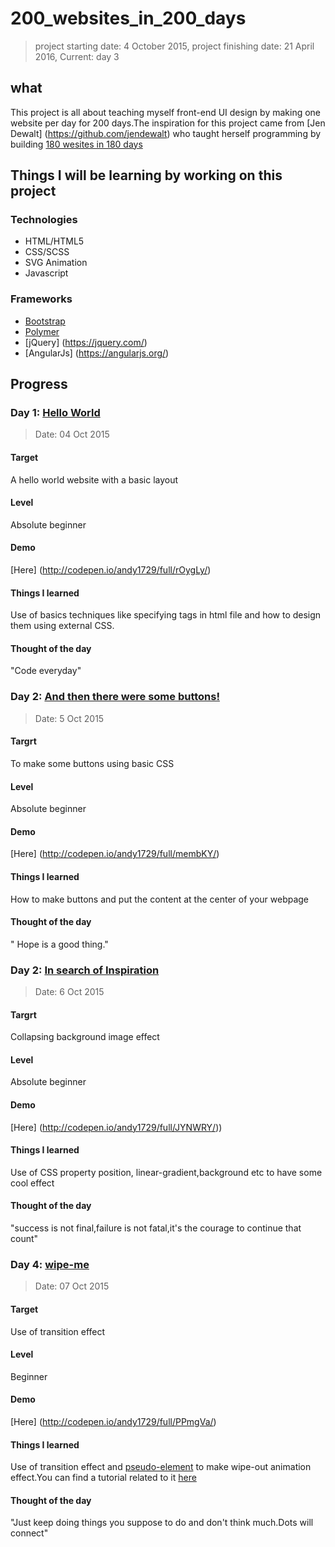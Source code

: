 # 200_websites_in_200_days
> project starting date: 4 October 2015, project finishing date: 21 April 2016, Current: day 3

## what

This project is all about teaching myself front-end UI design by making one website per day for 200 days.The inspiration for this project came from [Jen Dewalt] (https://github.com/jendewalt) who taught herself programming by building [180 wesites in 180 days](http://jenniferdewalt.com/)

## Things I will be learning by working on this project

### Technologies

- HTML/HTML5
- CSS/SCSS
- SVG Animation
- Javascript

### Frameworks

- [Bootstrap](http://getbootstrap.com/)
- [Polymer](https://www.polymer-project.org/0.5/)
- [jQuery] (https://jquery.com/)
- [AngularJs] (https://angularjs.org/)

## Progress

### Day 1: [Hello World](http://codepen.io/andy1729/full/rOygLy/)
> Date: 04 Oct 2015

#### Target
  A hello world website with a basic layout

#### Level
  Absolute beginner

#### Demo
  [Here] (http://codepen.io/andy1729/full/rOygLy/)

#### Things I learned
  Use of basics techniques like specifying tags in html file and how to design them using external CSS.

#### Thought of the day
  "Code everyday"

### Day 2: [And then there were some buttons!](http://codepen.io/andy1729/full/membKY/)
> Date: 5 Oct 2015

#### Targrt
   To make some buttons using basic CSS

#### Level
   Absolute beginner

#### Demo
   [Here] (http://codepen.io/andy1729/full/membKY/)

#### Things I learned
   How to make buttons and put the content at the center of your webpage

#### Thought of the day
  " Hope is a good thing."

### Day 2: [In search of Inspiration](http://codepen.io/andy1729/full/JYNWRY/)
> Date: 6 Oct 2015

#### Targrt
   Collapsing background image effect

#### Level
   Absolute beginner

#### Demo
   [Here] (http://codepen.io/andy1729/full/JYNWRY/))

#### Things I learned
   Use of CSS property position, linear-gradient,background etc to have some cool effect

#### Thought of the day
  "success is not final,failure is not fatal,it's the courage to continue that count"


### Day 4: [wipe-me](http://codepen.io/andy1729/full/PPmgVa/)
> Date: 07 Oct 2015

#### Target
  Use of transition effect

#### Level
  Beginner

#### Demo
  [Here] (http://codepen.io/andy1729/full/PPmgVa/)

#### Things I learned
  Use of transition effect and [pseudo-element](http://www.w3schools.com/css/css_pseudo_elements.asp) to make wipe-out animation effect.You can find a tutorial related to it [here](http://tympanus.net/codrops/2013/05/22/examples-of-pseudo-elements-animations-and-transitions/)

#### Thought of the day
  "Just keep doing things you suppose to do and don't think much.Dots will connect"
